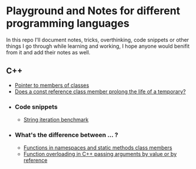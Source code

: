 # Playground and Notes for different programming languages
In this repo I'll document notes, tricks, overthinking, code snippets or other things I go through while learning and working, I hope anyone would benifit from it and add their notes as well.

## C++
* [Pointer to members of classes](https://github.com/FaresSalem/Playground-and-Notes/blob/master/C%2B%2B%20Notes/Pointer%20to%20member.cpp)
* [Does a const reference class member prolong the life of a temporary?](https://stackoverflow.com/q/2784262/11024053)
* ### Code snippets
    * [String iteration benchmark](https://github.com/FaresSalem/Playground-and-Notes/blob/master/C%2B%2B%20Notes/string%20iteration%20performance%20.cpp)
* ### What's the difference between ... ?
    * [Functions in namespaces and static methods class members](https://stackoverflow.com/q/1434937/11024053)
    * [Function overloading in C++ passing arguments by value or by reference](https://stackoverflow.com/q/38957516/11024053)
